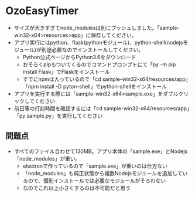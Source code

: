 # OzoEasyTimer

- サイズが大きすぎてnode_modulesは別にプッシュしました。「sample-win32-x64>resources>app」に保存してください。
- アプリ実行にはpython、flask(pythonモジュール)、python-shell(nodejsモジュール)が別途必要なのでインストールしてください。 
  - Python公式ページからPython3.6をダウンロード    
  - おそらくpipもついてくるのでコマンドプロンプトにて「py -m pip install Flask」でFlaskをインストール 
  - すでにnpmは入っているので「cd sample-win32-x64/resources/app」「npm install -D pyton-shell」でpython-shellをインストール
- アプリを実行する際には「sample-win32-x64>sample.exe」をダブルクリックしてください
- 前日等の打刻時間を確認するには「cd sample-win32-x64/resources/app」「py sample.py」を実行してください

## 問題点
- すべてのファイル合わせて130MB。アプリ本体の「sample.exe」とNodejs「node_modules」が重い。
  - electronで作っているので「sample.exe」が重いのは仕方ない
  - 「node_modules」も純正状態から複数Nodejsモジュールを追加しているので、個別インストールでは必要なモジュールがそろわない
  - なのでこれ以上小さくするのは不可能だと思う
